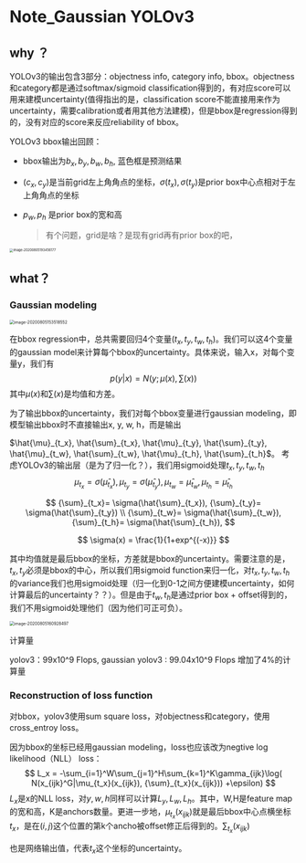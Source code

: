 # Note_Gaussian YOLOv3

## why ？

YOLOv3的输出包含3部分：objectness info, category info, bbox。objectness和category都是通过softmax/sigmoid classification得到的，有对应score可以用来建模uncertainty(值得指出的是，classification score不能直接用来作为uncertainty，需要calibration或者用其他方法建模)，但是bbox是regression得到的，没有对应的score来反应reliability of bbox。

YOLOv3 bbox输出回顾：

- bbox输出为$b_x, b_y, b_w, b_h$,  蓝色框是预测结果

- $(c_x, c_y )$是当前grid左上角角点的坐标，$\sigma(t_x), \sigma(t_y)$是prior box中心点相对于左上角角点的坐标

- $p_w, p_h$ 是prior box的宽和高

  > 有个问题，grid是啥？是现有grid再有prior box的吧，

  

<img src="/Users/lizhiwei/Documents/paper_notes/active_learning/image-20200805193456177.png" alt="image-20200805193456177" style="zoom:40%;" />

## what？

### Gaussian modeling

<img src="/Users/lizhiwei/Documents/paper_notes/active_learning/image-20200805153518552.png" alt="image-20200805153518552" style="zoom:50%;" />

在bbox regression中，总共需要回归4个变量($t_x, t_y, t_w, t_h$)。我们可以这4个变量的gaussian model来计算每个bbox的uncertainty。具体来说，输入x，对每个变量y，我们有
$$
p(y|x) = N(y;\mu(x), \sum(x))
$$
其中$\mu(x)$和$\sum(x)$是均值和方差。

为了输出bbox的uncertainty，我们对每个bbox变量进行gaussian modeling，即模型输出bbox时不直接输出x, y, w, h，而是输出

$\hat{\mu}_{t_x}, \hat{\sum}_{t_x}, \hat{\mu}_{t_y}, \hat{\sum}_{t_y}, \hat{\mu}_{t_w}, \hat{\sum}_{t_w},  \hat{\mu}_{t_h}, \hat{\sum}_{t_h}$。 考虑YOLOv3的输出层（是为了归一化？），我们用sigmoid处理$t_x, t_y, t_w, t_h$
$$
\mu_{t_x} = \sigma(\hat{\mu}_{t_x}), \mu_{t_y} = \sigma(\hat{\mu}_{t_y}), \mu_{t_w} = \hat{\mu}_{t_w}, \mu_{t_h} = \hat{\mu}_{t_h}
$$

$$
{\sum}_{t_x}= \sigma(\hat{\sum}_{t_x}), 
{\sum}_{t_y}= \sigma(\hat{\sum}_{t_y}) \\
{\sum}_{t_w}= \sigma(\hat{\sum}_{t_w}),
{\sum}_{t_h}= \sigma(\hat{\sum}_{t_h}),
$$

$$
\sigma(x) = \frac{1}{1+exp^{(-x)}}
$$

其中均值就是最后bbox的坐标，方差就是bbox的uncertainty。需要注意的是，$t_x, t_y$必须是bbox的中心，所以我们用sigmoid function来归一化，对$t_x, t_y, t_w, t_h$的variance我们也用sigmoid处理（归一化到0-1之间方便建模uncertainty，如何计算最后的uncertainty？？）。但是由于$t_w, t_h$是通过prior box + offset得到的，我们不用sigmoid处理他们（因为他们可正可负）。

<img src="/Users/lizhiwei/Documents/paper_notes/active_learning/image-20200805160928497.png" alt="image-20200805160928497" style="zoom:50%;" />

计算量

yolov3：99x10^9 Flops, gaussian yolov3 : 99.04x10^9 Flops 增加了4%的计算量



### Reconstruction of loss function

对bbox，yolov3使用sum square loss，对objectness和category，使用cross_entroy loss。

因为bbox的坐标已经用gaussian modeling，loss也应该改为negtive log likelihood（NLL） loss：
$$
L_x = -\sum_{i=1}^W\sum_{j=1}^H\sum_{k=1}^K\gamma_{ijk}\log(
N(x_{ijk}^G|\mu_{t_x}(x_{ijk}), {\sum}_{t_x}(x_{ijk}))
+\epsilon)
$$
$L_x$是x的NLL loss，对$y,w,h$同样可以计算$L_y,L_w,L_h$。其中，W,H是feature map的宽和高，K是anchors数量。更进一步地，$\mu_{t_x}(x_{ijk})$就是最后bbox中心点横坐标$t_x$，是在$(i,j)$这个位置的第k个ancho被offset修正后得到的。${\sum}_{t_x}(x_{ijk})$

也是网络输出值，代表$t_x$这个坐标的uncertainty。
